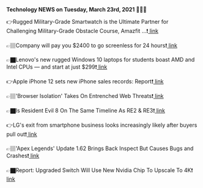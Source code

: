 <b>Technology NEWS on Tuesday, March 23rd, 2021</b> 📡📡📡 

👉Rugged Military-Grade Smartwatch is the Ultimate Partner for Challenging Military-Grade Obstacle Course, Amazfit ...❗️<a href='https://techblock.club/?p=10838'> link</a>

👉🏽Company will pay you $2400 to go screenless for 24 hours❗️<a href='https://techblock.club/?p=10840'> link</a>

👉🏿Lenovo's new rugged Windows 10 laptops for students boast AMD and Intel CPUs — and start at just $299❗️<a href='https://techblock.club/?p=10842'> link</a>

👉Apple iPhone 12 sets new iPhone sales records: Report❗️<a href='https://techblock.club/?p=10844'> link</a>

👉🏽'Browser Isolation' Takes On Entrenched Web Threats❗️<a href='https://techblock.club/?p=10846'> link</a>

👉🏿Is Resident Evil 8 On The Same Timeline As RE2 & RE3❗️<a href='https://techblock.club/?p=10848'> link</a>

👉LG's exit from smartphone business looks increasingly likely after buyers pull out❗️<a href='https://techblock.club/?p=10850'> link</a>

👉🏽'Apex Legends' Update 1.62 Brings Back Inspect But Causes Bugs and Crashes❗️<a href='https://techblock.club/?p=10852'> link</a>

👉🏿Report: Upgraded Switch Will Use New Nvidia Chip To Upscale To 4K❗️<a href='https://techblock.club/?p=10854'> link</a>


